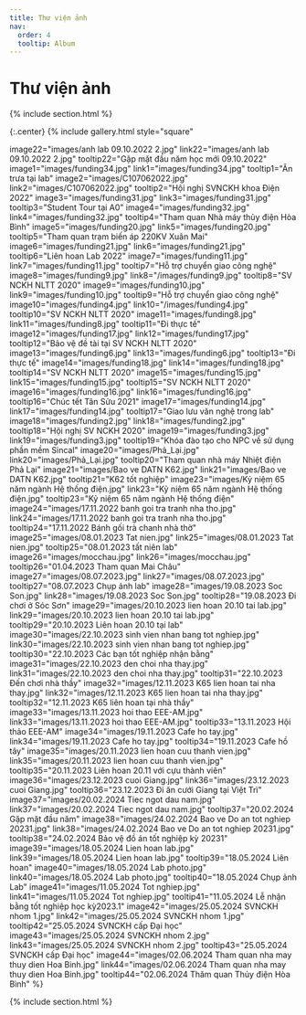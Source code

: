 ```yaml
---
title: Thư viện ảnh
nav:
  order: 4
  tooltip: Album
---
```


# <i class="fas fa-feather-alt"></i>Thư viện ảnh

{% include section.html %}

{:.center}
{% include gallery.html style="square"

image22="images/anh lab 09.10.2022 2.jpg" link22="images/anh lab 09.10.2022 2.jpg" tooltip22="Gặp mặt đầu năm học mới 09.10.2022"
image1="images/funding34.jpg" link1="images/funding34.jpg" tooltip1="Ăn trưa tại lab"
image2="images/C107062022.jpg" link2="images/C107062022.jpg" tooltip2="Hội nghị SVNCKH khoa Điện 2022"
image3="images/funding31.jpg" link3="images/funding31.jpg" tooltip3="Student Tour tại A0"
image4="images/funding32.jpg" link4="images/funding32.jpg" tooltip4="Tham quan Nhà máy thủy điện Hòa Bình"
image5="images/funding20.jpg" link5="images/funding20.jpg" tooltip5="Tham quan trạm biến áp 220KV Xuân Mai"
image6="images/funding21.jpg" link6="images/funding21.jpg" tooltip6="Liên hoan Lab 2022"
image7="images/funding11.jpg" link7="images/funding11.jpg" tooltip7="Hỗ trợ chuyển giao công nghệ"
image8="images/funding9.jpg" link8="/images/funding9.jpg" tooltip8="SV NCKH NLTT 2020"
image9="images/funding10.jpg" link9="images/funding10.jpg" tooltip9="Hỗ trợ chuyển giao công nghệ"
image10="images/funding4.jpg" link10="/images/funding4.jpg" tooltip10="SV NCKH NLTT 2020"
image11="images/funding8.jpg" link11="images/funding8.jpg" tooltip11="Đi thực tế"
image12="images/funding17.jpg" link12="images/funding17.jpg" tooltip12="Bảo vệ đề tài tại SV NCKH NLTT 2020"
image13="images/funding6.jpg" link13="images/funding6.jpg" tooltip13="Đi thực tế"
image14="images/funding18.jpg" link14="images/funding18.jpg" tooltip14="SV NCKH NLTT 2020"
image15="images/funding15.jpg" link15="images/funding15.jpg" tooltip15="SV NCKH NLTT 2020"
image16="images/funding16.jpg" link16="images/funding16.jpg" tooltip16="Chúc tết Tân Sửu 2021"
image17="images/funding14.jpg" link17="images/funding14.jpg" tooltip17="Giao lưu văn nghệ trong lab"
image18="images/funding2.jpg" link18="images/funding2.jpg" tooltip18="Hội nghị SV NCKH 2020"
image19="images/funding3.jpg" link19="images/funding3.jpg" tooltip19="Khóa đào tạo cho NPC về sử dụng phần mềm Sincal"
image20="images/Phả_Lại.jpg" link20="images/Phả_Lại.jpg" tooltip20="Tham quan nhà máy Nhiệt điện Phả Lại"
image21="images/Bao ve DATN K62.jpg" link21="images/Bao ve DATN K62.jpg" tooltip21="K62 tốt nghiệp"
image23="images/Kỷ niệm 65 năm ngành Hệ thống điện.jpg" link23="Kỷ niệm 65 năm ngành Hệ thống điện.jpg" tooltip23="Kỷ niệm 65 năm ngành Hệ thống điện"
image24="images/17.11.2022 banh goi tra tranh nha tho.jpg" link24="images/17.11.2022 banh goi tra tranh nha tho.jpg" tooltip24="17.11.2022 Bánh gối trà chanh nhà thờ"
image25="images/08.01.2023 Tat nien.jpg" link25="images/08.01.2023 Tat nien.jpg" tooltip25="08.01.2023 tất niên lab"
image26="images/mocchau.jpg" link26="images/mocchau.jpg" tooltip26="01.04.2023 Tham quan Mai Châu"
image27="images/08.07.2023.jpg" link27="images/08.07.2023.jpg" tooltip27="08.07.2023 Chụp ảnh lab"
image28="images/19.08.2023 Soc Son.jpg" link28="images/19.08.2023 Soc Son.jpg" tooltip28="19.08.2023 Đi chơi ở Sóc Sơn"
image29="images/20.10.2023 lien hoan 20.10 tai lab.jpg" link29="images/20.10.2023 lien hoan 20.10 tai lab.jpg" tooltip29="20.10.2023 Liên hoan 20.10 tại lab"
image30="images/22.10.2023 sinh vien nhan bang tot nghiep.jpg" link30="images/22.10.2023 sinh vien nhan bang tot nghiep.jpg" tooltip30="22.10.2023 Các bạn tốt nghiệp nhận bằng"
image31="images/22.10.2023 den choi nha thay.jpg" link31="images/22.10.2023 den choi nha thay.jpg" tooltip31="22.10.2023 Đến chơi nhà thầy"
image32="images/12.11.2023 K65 lien hoan tai nha thay.jpg" link32="images/12.11.2023 K65 lien hoan tai nha thay.jpg" tooltip32="12.11.2023 K65 liên hoan tại nhà thầy"
image33="images/13.11.2023 hoi thao EEE-AM.jpg" link33="images/13.11.2023 hoi thao EEE-AM.jpg" tooltip33="13.11.2023 Hội thảo EEE-AM"
image34="images/19.11.2023 Cafe ho tay.jpg" link34="images/19.11.2023 Cafe ho tay.jpg" tooltip34="19.11.2023 Cafe hồ tây"
image35="images/20.11.2023 lien hoan cuu thanh vien.jpg" link35="images/20.11.2023 lien hoan cuu thanh vien.jpg" tooltip35="20.11.2023 Liên hoan 20.11 với cựu thành viên"
image36="images/23.12.2023 cuoi Giang.jpg" link36="images/23.12.2023 cuoi Giang.jpg" tooltip36="23.12.2023 Đi ăn cưới Giang tại Việt Trì"
image37="images/20.02.2024 Tiec ngot dau nam.jpg" link37="images/20.02.2024 Tiec ngot dau nam.jpg" tooltip37="20.02.2024 Gặp mặt đầu năm"
image38="images/24.02.2024 Bao ve Do an tot nghiep 20231.jpg" link38="images/24.02.2024 Bao ve Do an tot nghiep 20231.jpg" tooltip38="24.02.2024 Bảo vệ đồ án tốt nghiệp kỳ 20231"
image39="images/18.05.2024 Lien hoan lab.jpg" link39="images/18.05.2024 Lien hoan lab.jpg" tooltip39="18.05.2024 Liên hoan"
image40="images/18.05.2024 Lab photo.jpg" link40="images/18.05.2024 Lab photo.jpg" tooltip40="18.05.2024 Chụp ảnh Lab"
image41="images/11.05.2024 Tot nghiep.jpg" link41="images/11.05.2024 Tot nghiep.jpg" tooltip41="11.05.2024 Lễ nhận bằng tốt nghiệp học kỳ2023.1"
image42="images/25.05.2024 SVNCKH nhom 1.jpg" link42="images/25.05.2024 SVNCKH nhom 1.jpg" tooltip42="25.05.2024 SVNCKH cấp Đại học"
image43="images/25.05.2024 SVNCKH nhom 2.jpg" link43="images/25.05.2024 SVNCKH nhom 2.jpg" tooltip43="25.05.2024 SVNCKH cấp Đại học"
image44="images/02.06.2024 Tham quan nha may thuy dien Hoa Binh.jpg" link44="images/02.06.2024 Tham quan nha may thuy dien Hoa Binh.jpg" tooltip44="02.06.2024 Thăm quan Thủy điện Hòa Bình"
 %}

{% include section.html %}
